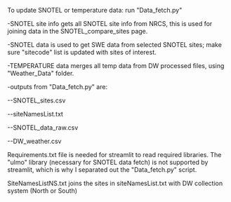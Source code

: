 To update SNOTEL or temperature data: run "Data_fetch.py"

-SNOTEL site info gets all SNOTEL site info from NRCS, this is used for joining data in the SNOTEL_compare_sites page.

-SNOTEL data is used to get SWE data from selected SNOTEL sites; make sure "sitecode" list is updated with sites of interest. 

-TEMPERATURE data merges all temp data from DW processed files, using "Weather_Data" folder.

-outputs from "Data_fetch.py" are:

--SNOTEL_sites.csv

--siteNamesList.txt

--SNOTEL_data_raw.csv

--DW_weather.csv

Requirements.txt file is needed for streamlit to read required libraries. The "ulmo" library (necessary for SNOTEL data fetch) is not supported by streamlit, which is why I separated out the "Data_fetch.py" script. 

SiteNamesListNS.txt joins the sites in siteNamesList.txt with DW collection system (North or South)
